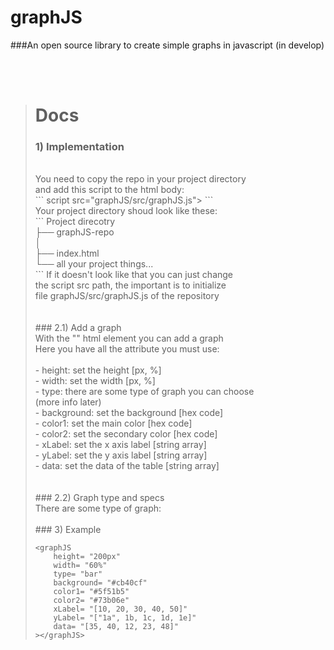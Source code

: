 # graphJS

###An open source library to create simple graphs in javascript (in develop)

<br><br>

> # Docs
>
> ### 1) Implementation
> <br>
>You need to copy the repo in your project directory                 <br>
>and add this script to the html body:                               <br>
> ```
> script src="graphJS/src/graphJS.js"></script>
> ```
> <br>
>Your project directory shoud look like these:                       <br>
> ```
> Project direcotry                  <br>
>     ├── graphJS-repo               <br>
>     │                              <br>
>     ├── index.html                 <br>
>     └── all your project things... <br>
> ```
>If it doesn't look like that you can just change                    <br>
>the script src path, the important is to initialize                 <br>
>file graphJS/src/graphJS.js of the repository                       <br>
> <br><br>
> ### 2.1) Add a graph
> <br>
>With the "<graphJS>" html element you can add a graph               <br>
>Here you have all the attribute you must use:                       <br>
>                                                                    <br>
>- height:     set the height [px, %]                                <br>
>- width:      set the width [px, %]                                 <br>
>- type:       there are some type of graph you can choose           <br>
>              (more info later)                                     <br>
>- background: set the background [hex code]                         <br>
>- color1:     set the main color [hex code]                         <br>
>- color2:     set the secondary color [hex code]                    <br>
>- xLabel:     set the x axis label [string array]                   <br>
>- yLabel:     set the y axis label [string array]                   <br>
>- data:       set the data of the table [string array]              <br>
> <br><br>
> ### 2.2) Graph type and specs
> <br>
>There are some type of graph:
> <br><br>
> ### 3) Example
>
> ```
> <graphJS
>     height= "200px"
>     width= "60%"
>     type= "bar"
>     background= "#cb40cf"
>     color1= "#5f51b5"
>     color2= "#73b06e"
>     xLabel= "[10, 20, 30, 40, 50]"
>     yLabel= "["1a", 1b, 1c, 1d, 1e]"
>     data= "[35, 40, 12, 23, 48]"
> ></graphJS>
> ```
